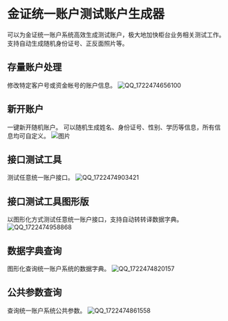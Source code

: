 # 金证统一账户测试账户生成器

可以为金证统一账户系统高效生成测试账户，极大地加快柜台业务相关测试工作。
支持自动生成随机身份证号、正反面照片等。

## 存量账户处理
修改特定客户号或资金帐号的账户信息。
![QQ_1722474656100](https://github.com/user-attachments/assets/be5a6fe4-4c87-4f26-b23c-5acc15d25be1)

## 新开账户
一键新开随机账户。
可以随机生成姓名、身份证号、性别、学历等信息，所有信息均可自定义。
![图片](https://github.com/user-attachments/assets/bed93b7f-0553-4d1e-a3fd-fcd5768c74b8)

## 接口测试工具
测试任意统一账户接口。
![QQ_1722474903421](https://github.com/user-attachments/assets/51d958f5-37f3-4fbb-8e6d-56dd4289958f)

## 接口测试工具图形版
以图形化方式测试任意统一账户接口，支持自动转转译数据字典。
![QQ_1722474958868](https://github.com/user-attachments/assets/da7cdeb0-84e8-4d65-8497-56854b0162b4)

## 数据字典查询
图形化查询统一账户系统的数据字典。
![QQ_1722474820157](https://github.com/user-attachments/assets/bfcd6b33-2ba6-4b74-b804-80a3a108bc09)

## 公共参数查询
查询统一账户系统公共参数。
![QQ_1722474861558](https://github.com/user-attachments/assets/15ba0d81-3889-401b-b1f4-7cd25be85ae9)
